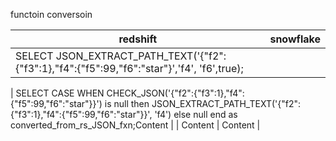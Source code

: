 functoin conversoin


| redshift | snowflake |
|----------|----------|
| SELECT JSON_EXTRACT_PATH_TEXT('{"f2":{"f3":1},"f4":{"f5":99,"f6":"star"}','f4', 'f6',true);

  | SELECT CASE WHEN CHECK_JSON('{"f2":{"f3":1},"f4":{"f5":99,"f6":"star"}}') is null
    then  JSON_EXTRACT_PATH_TEXT('{"f2":{"f3":1},"f4":{"f5":99,"f6":"star"}}', 'f4')
    else null
end as converted_from_rs_JSON_fxn;Content  |
| Content  | Content  |

